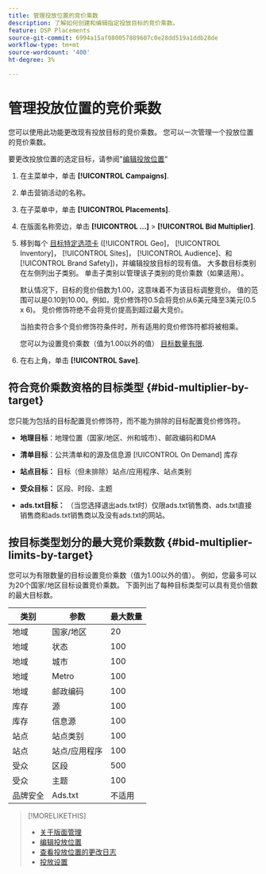 ```yaml
---
title: 管理投放位置的竞价乘数
description: 了解如何创建和编辑指定投放目标的竞价乘数。
feature: DSP Placements
source-git-commit: 6994a15af080057889607c0e28dd519a1ddb28de
workflow-type: tm+mt
source-wordcount: '400'
ht-degree: 3%

---
```


# 管理投放位置的竞价乘数

您可以使用此功能更改现有投放目标的竞价乘数。 您可以一次管理一个投放位置的竞价乘数。<!-- remove that line once we can edit multiple -->

要更改投放位置的选定目标，请参阅&quot;[编辑投放位置](/help/dsp/campaign-management/placements/placement-edit.md)“

<!-- 
## Manage the Bid Multipliers for a Single Placement
-->

1. 在主菜单中，单击 **[!UICONTROL Campaigns]**.

1. 单击营销活动的名称。

1. 在子菜单中，单击 **[!UICONTROL Placements]**.

1. 在版面名称旁边，单击  **[!UICONTROL ...]** > **[!UICONTROL Bid Multiplier]**.

1. 移到每个 [目标特定选项卡](#bid-multiplier-by-target) ([!UICONTROL Geo]， [!UICONTROL Inventory]， [!UICONTROL Sites]， [!UICONTROL Audience]、和 [!UICONTROL Brand Safety])，并编辑投放目标的现有值。 大多数目标类别在左侧列出子类别。 单击子类别以管理该子类别的竞价乘数（如果适用）。

   默认情况下，目标的竞价倍数为1.00，这意味着不为该目标调整竞价。 值的范围可以是0.10到10.00。例如，竞价修饰符0.5会将竞价从6美元降至3美元(0.5 x 6)。 竞价修饰符绝不会将竞价提高到超过最大竞价。

   当拍卖符合多个竞价修饰符条件时，所有适用的竞价修饰符都将被相乘。

   您可以为设置竞价乘数（值为1.00以外的值） [目标数量有限](#bid-multiplier-limits-by-target).

1. 在右上角，单击 **[!UICONTROL Save]**.

## 符合竞价乘数资格的目标类型 {#bid-multiplier-by-target}

您只能为包括的目标配置竞价修饰符，而不能为排除的目标配置竞价修饰符。

* **地理目标**：地理位置（国家/地区、州和城市）、邮政编码和DMA

* **清单目标**：公共清单和的源及信息源 [!UICONTROL On Demand] 库存

* **站点目标：** 目标（但未排除）站点/应用程序、站点类别

* **受众目标：** 区段、时段、主题

* **ads.txt目标：** （当您选择退出ads.txt时）仅限ads.txt销售商、ads.txt直接销售商和ads.txt销售商以及没有ads.txt的网站。

## 按目标类型划分的最大竞价乘数数 {#bid-multiplier-limits-by-target}

您可以为有限数量的目标设置竞价乘数（值为1.00以外的值）。 例如，您最多可以为20个国家/地区目标设置竞价乘数。 下面列出了每种目标类型可以具有竞价倍数的最大目标数。

| 类别 | 参数 | 最大数量 |
| -------- | --------- | ----- |
| 地域 | 国家/地区 | 20 |
| 地域 | 状态 | 100 |
| 地域 | 城市 | 100 |
| 地域 | Metro | 100 |
| 地域 | 邮政编码 | 100 |
| 库存 | 源 | 100 |
| 库存 | 信息源 | 100 |
| 站点 | 站点类别 | 100 |
| 站点 | 站点/应用程序 | 100 |
| 受众 | 区段 | 500 |
| 受众 | 主题 | 100 |
| 品牌安全 | Ads.txt | 不适用 |

>[!MORELIKETHIS]
>
>* [关于版面管理](placement-about.md)
>* [编辑投放位置](placement-edit.md)
>* [查看投放位置的更改日志](placement-change-log.md)
>* [投放设置](placement-settings.md)
